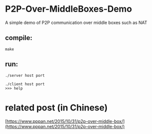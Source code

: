 # P2P-Over-MiddleBoxes-Demo
A simple demo of P2P communication over middle boxes such as NAT

## compile:
    
    make

## run:

    ./server host port

    ./client host port
    >>> help

# related post (in Chinese)

[https://www.pppan.net/2015/10/31/p2p-over-middle-box/](https://www.pppan.net/2015/10/31/p2p-over-middle-box/)
